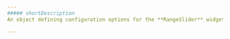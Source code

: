 ```yaml
---
##### shortDescription
An object defining configuration options for the **RangeSlider** widget.

---
```

